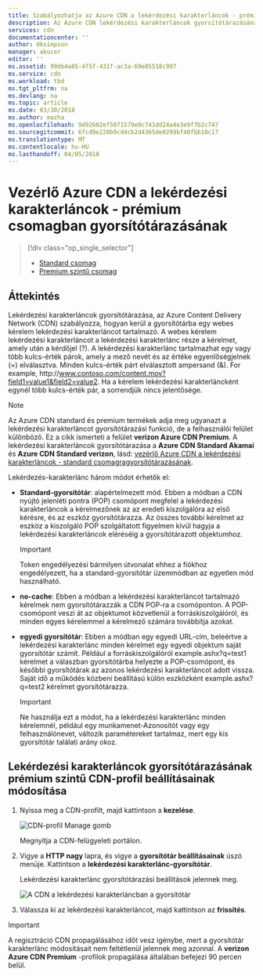 ```yaml
---
title: Szabályozhatja az Azure CDN a lekérdezési karakterláncok - prémium csomagban gyorsítótárazásának |} Microsoft Docs
description: Az Azure CDN lekérdezési karakterláncok gyorsítótárazásának szabályozza, hogyan kerül a gyorsítótárba amikor webes kérelem lekérdezési karakterláncot tartalmaz. Ez a cikk ismerteti a lekérdezési karakterláncok gyorsítótárazásának a a termék Verizon Azure CDN Premium.
services: cdn
documentationcenter: ''
author: dksimpson
manager: akucer
editor: ''
ms.assetid: 99db4a85-4f5f-431f-ac3a-69e05518c997
ms.service: cdn
ms.workload: tbd
ms.tgt_pltfrm: na
ms.devlang: na
ms.topic: article
ms.date: 03/30/2018
ms.author: mazha
ms.openlocfilehash: 9d92602ef5071579e0c741dd24a4e3e9f7b2c747
ms.sourcegitcommit: 6fcd9e220b9cd4cb2d4365de0299bf48fbb18c17
ms.translationtype: MT
ms.contentlocale: hu-HU
ms.lasthandoff: 04/05/2018
---
```

# <a name="control-azure-cdn-caching-behavior-with-query-strings---premium-tier"></a>Vezérlő Azure CDN a lekérdezési karakterláncok - prémium csomagban gyorsítótárazásának
> [!div class="op_single_selector"]
> * [Standard csomag](cdn-query-string.md)
> * [Premium szintű csomag](cdn-query-string-premium.md)
> 
> 

## <a name="overview"></a>Áttekintés
Lekérdezési karakterláncok gyorsítótárazása, az Azure Content Delivery Network (CDN) szabályozza, hogyan kerül a gyorsítótárba egy webes kérelem lekérdezési karakterláncot tartalmazó. A webes kérelem lekérdezési karakterláncot a lekérdezési karakterlánc része a kérelmet, amely után a kérdőjel (?). A lekérdezési karakterlánc tartalmazhat egy vagy több kulcs-érték párok, amely a mező nevét és az értéke egyenlőségjelnek (=) elválasztva. Minden kulcs-érték párt elválasztott ampersand (&). For example, http:\//www.contoso.com/content.mov?field1=value1&field2=value2. Ha a kérelem lekérdezési karakterláncként egynél több kulcs-érték pár, a sorrendjük nincs jelentősége. 

> [!NOTE]
> Az Azure CDN standard és premium termékek adja meg ugyanazt a lekérdezési karakterláncot gyorsítótárazási funkció, de a felhasználói felület különböző.  Ez a cikk ismerteti a felület **verizon Azure CDN Premium**. A lekérdezési karakterláncok gyorsítótárazása a **Azure CDN Standard Akamai** és **Azure CDN Standard verizon**, lásd: [vezérlő Azure CDN a lekérdezési karakterláncok - standard csomagragyorsítótárazásának](cdn-query-string.md).
>


Lekérdezés-karakterlánc három módot érhetők el:

- **Standard-gyorsítótár**: alapértelmezett mód. Ebben a módban a CDN nyújtó jelenléti pontra (POP) csomópont megfelel a lekérdezési karakterláncok a kérelmezőnek az az eredeti kiszolgálóra az első kérésre, és az eszköz gyorsítótárazza. Az összes további kérelmet az eszköz a kiszolgáló POP szolgáltatott figyelmen kívül hagyja a lekérdezési karakterláncok eléréséig a gyorsítótárazott objektumhoz.

    >[!IMPORTANT] 
    > Token engedélyezési bármilyen útvonalat ehhez a fiókhoz engedélyezett, ha a standard-gyorsítótár üzemmódban az egyetlen mód használható. 

- **no-cache**: Ebben a módban a lekérdezési karakterláncot tartalmazó kérelmek nem gyorsítótárazzák a CDN POP-ra a csomóponton. A POP-csomópont veszi át az objektumot közvetlenül a forráskiszolgálóról, és minden egyes kérelemmel a kérelmező számára továbbítja azokat.

- **egyedi gyorsítótár**: Ebben a módban egy egyedi URL-cím, beleértve a lekérdezési karakterlánc minden kérelmet egy egyedi objektum saját gyorsítótár számít. Például a forráskiszolgálóról example.ashx?q=test1 kérelmet a válaszban gyorsítótárba helyezte a POP-csomópont, és későbbi gyorsítótárak az azonos lekérdezési karakterláncot adott vissza. Saját idő a működés közbeni beállítású külön eszközként example.ashx?q=test2 kérelmet gyorsítótárazza.
   
    >[!IMPORTANT] 
    > Ne használja ezt a módot, ha a lekérdezési karakterlánc minden kérelemnél, például egy munkamenet-Azonosítót vagy egy felhasználónevet, változik paramétereket tartalmaz, mert egy kis gyorsítótár találati arány okoz.

## <a name="changing-query-string-caching-settings-for-premium-cdn-profiles"></a>Lekérdezési karakterláncok gyorsítótárazásának prémium szintű CDN-profil beállításainak módosítása
1. Nyissa meg a CDN-profilt, majd kattintson a **kezelése**.
   
    ![CDN-profil Manage gomb](./media/cdn-query-string-premium/cdn-manage-btn.png)
   
    Megnyitja a CDN-felügyeleti portálon.
2. Vigye a **HTTP nagy** lapra, és vigye a **gyorsítótár beállításainak** úszó menüje. Kattintson a **lekérdezési karakterlánc-gyorsítótár**.
   
    Lekérdezési karakterlánc gyorsítótárazási beállítások jelennek meg.
   
    ![A CDN a lekérdezési karakterláncban a gyorsítótár](./media/cdn-query-string-premium/cdn-query-string.png)
3. Válassza ki az lekérdezési karakterláncot, majd kattintson az **frissítés**.

> [!IMPORTANT]
> A regisztráció CDN propagálásához időt vesz igénybe, mert a gyorsítótár karakterlánc módosításait nem feltétlenül jelennek meg azonnal. A **verizon Azure CDN Premium** -profilok propagálása általában befejezi 90 percen belül.
 


